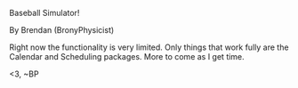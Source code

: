 Baseball Simulator!

By Brendan (BronyPhysicist)


Right now the functionality is very limited. Only things that work fully are the Calendar and Scheduling packages. More to come as I get time.

<3,
~BP